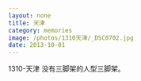 ```yaml
---
layout: none
title: 天津
category: memories
image: /photos/1310天津/_DSC0702.jpg
date: 2013-10-01
---
```

1310-天津 没有三脚架的人型三脚架。